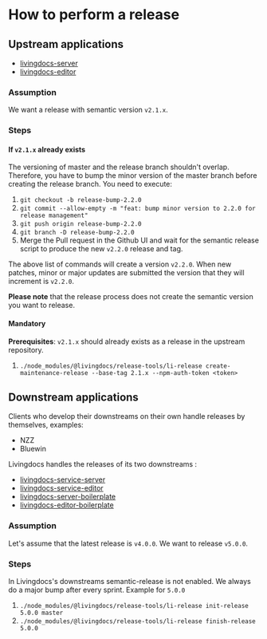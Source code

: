 # How to perform a release

## Upstream applications

- [livingdocs-server](https://github.com/upfrontIO/livingdocs-server)
- [livingdocs-editor](https://github.com/upfrontIO/livingdocs-editor)

### Assumption

We want a release with semantic version `v2.1.x`.

### Steps

#### If `v2.1.x` already exists

The versioning of master and the release branch shouldn't overlap. Therefore, you have to bump the minor version of the master branch before creating the release branch. You need to execute:

1. `git checkout -b release-bump-2.2.0`
2. `git commit --allow-empty -m "feat: bump minor version to 2.2.0 for release management"`
3. `git push origin release-bump-2.2.0`
4. `git branch -D release-bump-2.2.0`
5. Merge the Pull request in the Github UI and wait for the semantic release script to produce the new `v2.2.0` release and tag.

The above list of commands will create a version `v2.2.0`. When new patches, minor or major updates are submitted the version that they will increment is `v2.2.0`.

**Please note** that the release process does not create the semantic version you want to release.

#### Mandatory

**Prerequisites**: `v2.1.x` should already exists as a release in the upstream repository.

1. `./node_modules/@livingdocs/release-tools/li-release create-maintenance-release --base-tag 2.1.x --npm-auth-token <token>`

## Downstream applications

Clients who develop their downstreams on their own handle releases by themselves, examples:
- NZZ
- Bluewin

Livingdocs handles the releases of its two downstreams :
- [livingdocs-service-server](https://github.com/upfrontIO/livingdocs-service-server)
- [livingdocs-service-editor](https://github.com/upfrontIO/livingdocs-service-editor)
- [livingdocs-server-boilerplate](https://github.com/upfrontIO/livingdocs-server-boilerplate)
- [livingdocs-editor-boilerplate](https://github.com/upfrontIO/livingdocs-editor-boilerplate)

### Assumption

Let's assume that the latest release is `v4.0.0`. We want to release `v5.0.0`.

### Steps

In Livingdocs's downstreams semantic-release is not enabled. We always do a major bump after every sprint. Example for `5.0.0`

1. `./node_modules/@livingdocs/release-tools/li-release init-release 5.0.0 master`
2. `./node_modules/@livingdocs/release-tools/li-release finish-release 5.0.0`
